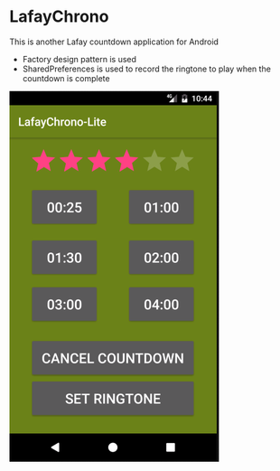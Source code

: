 # LafayChrono

This is another Lafay countdown application for Android

- Factory design pattern is used
- SharedPreferences is used to record the ringtone to play when the countdown is complete

![alt text](https://github.com/pjacquemin/LafayChrono/blob/master/lafay_screenshot.png)